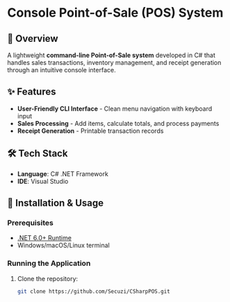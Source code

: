 # Console Point-of-Sale (POS) System

## 📌 Overview
A lightweight **command-line Point-of-Sale system** developed in C# that handles sales transactions, inventory management, and receipt generation through an intuitive console interface.

## ✨ Features
- **User-Friendly CLI Interface** - Clean menu navigation with keyboard input
- **Sales Processing** - Add items, calculate totals, and process payments
- **Receipt Generation** - Printable transaction records

## 🛠 Tech Stack
- **Language**: C# .NET Framework
- **IDE**: Visual Studio 

## 🚀 Installation & Usage
### Prerequisites
- [.NET 6.0+ Runtime](https://dotnet.microsoft.com/download)
- Windows/macOS/Linux terminal

### Running the Application
1. Clone the repository:
   ```sh
   git clone https://github.com/Secuzi/CSharpPOS.git
